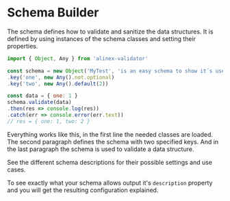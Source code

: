 # Schema Builder

The schema defines how to validate and sanitize the data structures. It is defined
by using instances of the schema classes and setting their properties.

```js
import { Object, Any } from 'alinex-validator'

const schema = new Object('MyTest', 'is an easy schema to show it´s use')
.key('one', new Any().not.optional)
.key('two', new Any().default(2))

const data = { one: 1 }
schema.validate(data)
.then(res => console.log(res))
.catch(err => console.error(err.text))
// res = { one: 1, two: 2 }
```

Everything works like this, in the first line the needed classes are loaded. The
second paragraph defines the schema with two specified keys. And in the last paragraph
the schema is used to validate a data structure.

See the different schema descriptions for their possible settings and use cases.

To see exactly what your schema allows output it's `description` property and you
will get the resulting configuration explained.
  
